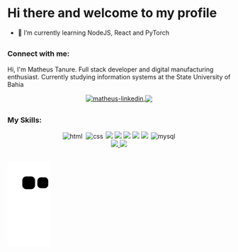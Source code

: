 # Hi there and welcome to my profile

- 🌱 I’m currently learning NodeJS, React and PyTorch

##

### Connect with me:

Hi, I'm Matheus Tanure. Full stack developer and digital manufacturing enthusiast. Currently studying information systems at the State University of Bahia

<div align="center">
<a href="https://www.linkedin.com/in/matheus-tanure/" target="_blank">
  <img align="center" alt="matheus-linkedin" width="40" src="https://image.flaticon.com/icons/png/512/124/124011.png" style="max-width:100%;">
</a>
 </a>
<a href="https://api.whatsapp.com/send?phone=5571982115703" target="_blank" >
  <img  align="center" src="https://image.flaticon.com/icons/png/512/220/220236.png" width='40' style="max-width:100%;"/> 
</a>
</div>

##
  ### My Skills: 
  
<div align="center">
  <img src="https://cdn.jsdelivr.net/gh/devicons/devicon/icons/html5/html5-original.svg" alt="html" widtf="40" height="40" style="max-width:100%;margin: 0 2px;"></img>
<img src="https://cdn.jsdelivr.net/gh/devicons/devicon/icons/css3/css3-original.svg" alt="css" widtf="40" height="40" style="max-width:100%;margin: 0 2px;"></img>
  <img width="40px" src="https://cdn.jsdelivr.net/gh/devicons/devicon/icons/javascript/javascript-plain.svg" />
  <img width="40px" src="https://cdn.jsdelivr.net/gh/devicons/devicon/icons/react/react-original.svg" />
  <img width="40px" src="https://cdn.jsdelivr.net/gh/devicons/devicon/icons/nodejs/nodejs-original.svg" />
  <img width="40px" src="https://cdn.jsdelivr.net/gh/devicons/devicon/icons/python/python-plain.svg" />
  <img width="40px" src="https://cdn.jsdelivr.net/gh/devicons/devicon/icons/cplusplus/cplusplus-line.svg" />
  <img src="https://cdn.jsdelivr.net/gh/devicons/devicon/icons/mysql/mysql-original-wordmark.svg" alt="mysql" widtf="40" height="40" style="max-width:100%;margin: 0 2px;"/></img>
</div>
  
<div align="center">
  <a href="https://github.com/tanurematheus">
  <img height="150em" src="https://github-readme-stats.vercel.app/api?username=tanurematheus&show_icons=true&theme=tokyonight&hide_border=true&include_all_commits=true&count_private=true"/>
  <img height="150em" src="https://github-readme-stats.vercel.app/api/top-langs/?username=tanurematheus&layout=compact&langs_count=7&theme=tokyonight&hide_border=true"/>
</div>
  
##
![Snake animation](https://github.com/tanurematheus/tanurematheus/blob/output/github-contribution-grid-snake.svg)
  
